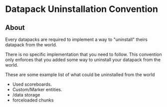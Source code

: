 # Datapack Uninstallation Convention

## About

Every datapacks are required to implement a way to "uninstall" theirs datapack from the world.

There is no specific implementation that you need to follow. This convention only enforces that you added some way to uninstall your datapack from the world.

These are some example list of what could be uninstalled from the world

- Used scoreboards.
- Custom/Marker entities.
- /data storage
- forceloaded chunks
